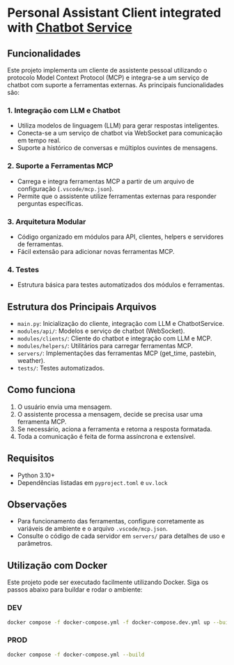 # Personal Assistant Client integrated with [Chatbot Service](https://github.com/c1r5/chatbot-service)

## Funcionalidades

Este projeto implementa um cliente de assistente pessoal utilizando o protocolo Model Context Protocol (MCP) e integra-se a um serviço de chatbot com suporte a ferramentas externas. As principais funcionalidades são:

### 1. Integração com LLM e Chatbot
- Utiliza modelos de linguagem (LLM) para gerar respostas inteligentes.
- Conecta-se a um serviço de chatbot via WebSocket para comunicação em tempo real.
- Suporte a histórico de conversas e múltiplos ouvintes de mensagens.

### 2. Suporte a Ferramentas MCP
- Carrega e integra ferramentas MCP a partir de um arquivo de configuração (`.vscode/mcp.json`).
- Permite que o assistente utilize ferramentas externas para responder perguntas específicas.

### 3. Arquitetura Modular
- Código organizado em módulos para API, clientes, helpers e servidores de ferramentas.
- Fácil extensão para adicionar novas ferramentas MCP.

### 4. Testes
- Estrutura básica para testes automatizados dos módulos e ferramentas.

## Estrutura dos Principais Arquivos
- `main.py`: Inicialização do cliente, integração com LLM e ChatbotService.
- `modules/api/`: Modelos e serviço de chatbot (WebSocket).
- `modules/clients/`: Cliente do chatbot e integração com LLM e MCP.
- `modules/helpers/`: Utilitários para carregar ferramentas MCP.
- `servers/`: Implementações das ferramentas MCP (get_time, pastebin, weather).
- `tests/`: Testes automatizados.

## Como funciona
1. O usuário envia uma mensagem.
2. O assistente processa a mensagem, decide se precisa usar uma ferramenta MCP.
3. Se necessário, aciona a ferramenta e retorna a resposta formatada.
4. Toda a comunicação é feita de forma assíncrona e extensível.

## Requisitos
- Python 3.10+
- Dependências listadas em `pyproject.toml` e `uv.lock`

## Observações
- Para funcionamento das ferramentas, configure corretamente as variáveis de ambiente e o arquivo `.vscode/mcp.json`.
- Consulte o código de cada servidor em `servers/` para detalhes de uso e parâmetros.

## Utilização com Docker

Este projeto pode ser executado facilmente utilizando Docker. Siga os passos abaixo para buildar e rodar o ambiente:

### DEV

```bash
docker compose -f docker-compose.yml -f docker-compose.dev.yml up --build --watch
```

### PROD

```bash
docker compose -f docker-compose.yml --build
```
